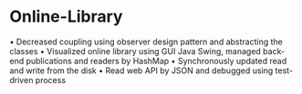 # Online-Library
•	Decreased coupling using observer design pattern and abstracting the classes
•	Visualized online library using GUI Java Swing, managed back-end publications and readers by HashMap
•	Synchronously updated read and write from the disk 
•	Read web API by JSON and debugged using test-driven process
